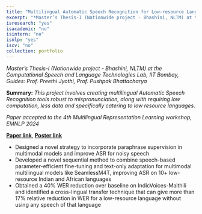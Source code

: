 ```yaml
---
title: "Multilingual Automatic Speech Recognition for Low-resource Languages"
excerpt: "*Master’s Thesis-I (Nationwide project - Bhashini, NLTM) at the Computational Speech and Language Technologies Lab, IIT Bombay, Guides: Prof. Preethi Jyothi, Prof. Pushpak Bhattacharya*"
isresearch: "yes"
isacademic: "no"
isintern: "no"
isnlp: "yes"
iscv: "no"
collection: portfolio
---
```


*Master’s Thesis-I (Nationwide project - Bhashini, NLTM) at the Computational Speech and Language Technologies Lab, IIT Bombay, Guides: Prof. Preethi Jyothi, Prof. Pushpak Bhattacharya*

**Summary:** *This project involves creating multilingual Automatic Speech Recognition tools robust to mispronunciation, along with requiring low computation, less data and specifically catering to low resource languages.*

*Paper accepted to the 4th Multilingual Representation Learning workshop, EMNLP 2024*

[**Paper link**](https://arxiv.org/pdf/2410.13445), [**Poster link**](http://amparulekar.github.io/files/MRL_poster.pdf)

* Designed a novel strategy to incorporate paraphrase supervision in multimodal models and improve ASR for noisy speech
* Developed a novel sequential method to combine speech-based parameter-efficient fine-tuning and text-only adaptation for multimodal multilingual models like SeamlessM4T, improving ASR on 10+ low-resource Indian and African languages
* Obtained a 40% WER reduction over baseline on IndicVoices-Maithili and identified a cross-lingual transfer technique that can give more than 17% relative reduction in WER for a low-resource language without using any speech of that language
